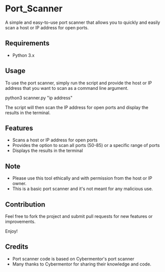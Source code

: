 # Port_Scanner

A simple and easy-to-use port scanner that allows you to quickly and easily scan a host or IP address for open ports.

## Requirements

- Python 3.x

## Usage

To use the port scanner, simply run the script and provide the host or IP address that you want to scan as a command line argument.

python3 scanner.py "ip address"

The script will then scan the IP address for open ports and display the results in the terminal.

## Features

- Scans a host or IP address for open ports
- Provides the option to scan all ports (50-85) or a specific range of ports
- Displays the results in the terminal


## Note

- Please use this tool ethically and with permission from the host or IP owner. 
- This is a basic port scanner and it's not meant for any malicious use.

## Contribution

Feel free to fork the project and submit pull requests for new features or improvements.

Enjoy!

## Credits

- Port scanner code is based on Cybermentor's port scanner
- Many thanks to Cybermentor for sharing their knowledge and code.
